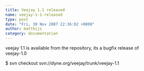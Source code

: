 ```yaml
---
title: Veejay 1.1 released
name: veejay-1-1-released
type: post
date: "Fri, 30 Nov 2007 22:36:02 +0000"
author: matthijs
category: documentation
---
```

veejay 1.1 is available from the repository, its a bugfix release of  
veejay-1.0  

$ svn checkout svn://dyne.org/veejay/trunk/veejay-1.1